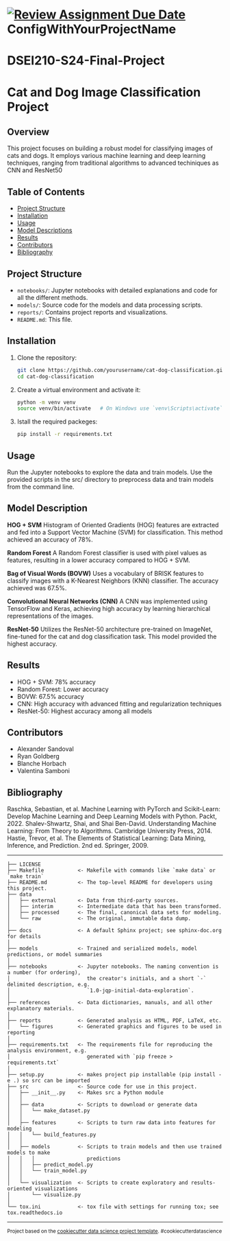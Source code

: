 [![Review Assignment Due Date](https://classroom.github.com/assets/deadline-readme-button-24ddc0f5d75046c5622901739e7c5dd533143b0c8e959d652212380cedb1ea36.svg)](https://classroom.github.com/a/LkCf-P6F)
ConfigWithYourProjectName
==============================
# DSEI210-S24-Final-Project

# Cat and Dog Image Classification Project

## Overview
This project focuses on building a robust model for classifying images of cats and dogs. It employs various machine learning and deep learning techniques, ranging from traditional algorithms to advanced techiniques as CNN and ResNet50

## Table of Contents
- [Project Structure](#project-structure)
- [Installation](#installation)
- [Usage](#usage)
- [Model Descriptions](#model-descriptions)
- [Results](#results)
- [Contributors](#contributors)
- [Bibliography](#bibliography)

## Project Structure
- `notebooks/`: Jupyter notebooks with detailed explanations and code for all the different methods.
- `models/`: Source code for the models and data processing scripts.
- `reports/`: Contains project reports and visualizations.
- `README.md`: This file.

## Installation
1. Clone the repository:
   ```bash
   git clone https://github.com/yourusername/cat-dog-classification.git
   cd cat-dog-classification

2. Create a virtual environment and activate it:
   ```bash
   python -m venv venv
   source venv/bin/activate   # On Windows use `venv\Scripts\activate`

3. Istall the required packeges:
    ```bash
    pip install -r requirements.txt


## Usage 
Run the Jupyter notebooks to explore the data and train models.
Use the provided scripts in the src/ directory to preprocess data and train models from the command line.

## Model Description

**HOG + SVM**
Histogram of Oriented Gradients (HOG) features are extracted and fed into a Support Vector Machine (SVM) for classification. This method achieved an accuracy of 78%.

**Random Forest**
A Random Forest classifier is used with pixel values as features, resulting in a lower accuracy compared to HOG + SVM.

**Bag of Visual Words (BOVW)**
Uses a vocabulary of BRISK features to classify images with a K-Nearest Neighbors (KNN) classifier. The accuracy achieved was 67.5%.

**Convolutional Neural Networks (CNN)**
A CNN was implemented using TensorFlow and Keras, achieving high accuracy by learning hierarchical representations of the images.

**ResNet-50**
Utilizes the ResNet-50 architecture pre-trained on ImageNet, fine-tuned for the cat and dog classification task. This model provided the highest accuracy.

## Results
* HOG + SVM: 78% accuracy
* Random Forest: Lower accuracy
* BOVW: 67.5% accuracy
* CNN: High accuracy with advanced fitting and regularization techniques
* ResNet-50: Highest accuracy among all models

## Contributors

* Alexander Sandoval
* Ryan Goldberg
* Blanche Horbach
* Valentina Samboni

## Bibliography
Raschka, Sebastian, et al. Machine Learning with PyTorch and Scikit-Learn: Develop Machine Learning and Deep Learning Models with Python. Packt, 2022.
Shalev-Shwartz, Shai, and Shai Ben-David. Understanding Machine Learning: From Theory to Algorithms. Cambridge University Press, 2014.
Hastie, Trevor, et al. The Elements of Statistical Learning: Data Mining, Inference, and Prediction. 2nd ed. Springer, 2009.


------------

    ├── LICENSE
    ├── Makefile           <- Makefile with commands like `make data` or `make train`
    ├── README.md          <- The top-level README for developers using this project.
    ├── data
    │   ├── external       <- Data from third-party sources.
    │   ├── interim        <- Intermediate data that has been transformed.
    │   ├── processed      <- The final, canonical data sets for modeling.
    │   └── raw            <- The original, immutable data dump.
    │
    ├── docs               <- A default Sphinx project; see sphinx-doc.org for details
    │
    ├── models             <- Trained and serialized models, model predictions, or model summaries
    │
    ├── notebooks          <- Jupyter notebooks. The naming convention is a number (for ordering),
    │                         the creator's initials, and a short `-` delimited description, e.g.
    │                         `1.0-jqp-initial-data-exploration`.
    │
    ├── references         <- Data dictionaries, manuals, and all other explanatory materials.
    │
    ├── reports            <- Generated analysis as HTML, PDF, LaTeX, etc.
    │   └── figures        <- Generated graphics and figures to be used in reporting
    │
    ├── requirements.txt   <- The requirements file for reproducing the analysis environment, e.g.
    │                         generated with `pip freeze > requirements.txt`
    │
    ├── setup.py           <- makes project pip installable (pip install -e .) so src can be imported
    ├── src                <- Source code for use in this project.
    │   ├── __init__.py    <- Makes src a Python module
    │   │
    │   ├── data           <- Scripts to download or generate data
    │   │   └── make_dataset.py
    │   │
    │   ├── features       <- Scripts to turn raw data into features for modeling
    │   │   └── build_features.py
    │   │
    │   ├── models         <- Scripts to train models and then use trained models to make
    │   │   │                 predictions
    │   │   ├── predict_model.py
    │   │   └── train_model.py
    │   │
    │   └── visualization  <- Scripts to create exploratory and results-oriented visualizations
    │       └── visualize.py
    │
    └── tox.ini            <- tox file with settings for running tox; see tox.readthedocs.io


--------

<p><small>Project based on the <a target="_blank" href="https://drivendata.github.io/cookiecutter-data-science/">cookiecutter data science project template</a>. #cookiecutterdatascience</small></p>

